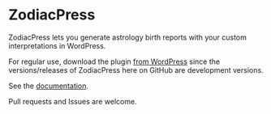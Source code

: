 ZodiacPress
===========

ZodiacPress lets you generate astrology birth reports with your custom interpretations in WordPress.

For regular use, download the plugin [from WordPress](https://wordpress.org/plugins/zodiacpress/) since the versions/releases of ZodiacPress here on GitHub are development versions.

See the [documentation](https://cosmicplugins.com/docs/category/zodiacpress/ "ZodiacPress Documentation").

Pull requests and Issues are welcome.